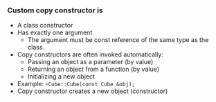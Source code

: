 ### Custom copy constructor is
- A class constructor
- Has exactly one argument
    - The argument must be const reference of the same type as the class.
- Copy constructors are often invoked automatically:
    - Passing an object as a parameter (by value)
    - Returning an object from a function (by value)
    - Initializing a new object
- Example:
    -`Cube::Cube(const Cube &obj);`
- Copy constructor creates a new object (constructor)


